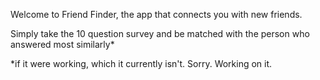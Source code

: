 Welcome to Friend Finder, the app that connects you with new friends.

Simply take the 10 question survey and be matched with the person who answered most similarly*

*if it were working, which it currently isn't. Sorry. Working on it.

